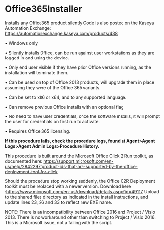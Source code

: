 # Office365Installer
Installs any Office365 product silently
Code is also posted on the Kaseya Automation Exchange: https://automationexchange.kaseya.com/products/438


•	Windows only 

•	Silently installs Office, can be run against user workstations as they are logged in and using the device. 

•	Only end user visible if they have prior Office versions running, as the installation will terminate them. 

•	Can be used on top of Office 2013 products, will upgrade them in place assuming they were of the Office 365 variants. 

•	Can be set to x86 or x64, and to any supported language. 

•	Can remove previous Office installs with an optional flag 

•	No need to have user credentials, once the software installs, it will prompt the user for credentials on first run to activate. 

•	Requires Office 365 licensing. 


**If this procedure fails, check the procedure logs, found at Agent>Agent Logs>Agent Admin Logs>Procedure History.** 

This procedure is built around the Microsoft Office Click 2 Run toolkit, as documented here: https://support.microsoft.com/en-us/help/2842297/product-ids-that-are-supported-by-the-office-deployment-tool-for-click 

Should the procedure stop working suddenly, the Office C2R Deployment toolkit must be replaced with a newer version. Download here :https://www.microsoft.com/en-us/download/details.aspx?id=49117 Upload to the shared files directory as indicated in the install instructions, and update lines 23, 26 and 33 to reflect new EXE name. 

NOTE: There is an incompatibility between Office 2016 and Project / Visio 2013. There is no workaround other than switching to Project / Visio 2016. This is a Microsoft issue, not a failing with the script. 
